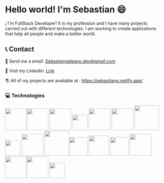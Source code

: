 # Hello world!   I'm Sebastian 😄

¡ I'm FullStack Developer!
It is my profession and I have many projects carried out with different technologies.
I am working to create applications that help all people and make a better world.

## 📞 Contact

📧 Send me a email: 
Sebastiangaleano.dev@gmail.com


💼 Visit my Linkedin: 
[Link](https://linkedin.com/in/sebadev)


🌎 All of my projects are available at : 
https://sebastiang.netlify.app/

### 💻 Technologies 

<img src="https://sebastiang.netlify.app/icons/css.svg" width=70px><img src="https://sebastiang.netlify.app/icons/html.svg" width=70px> <img src="https://sebastiang.netlify.app/icons/react.svg" width=70px> <img src="https://sebastiang.netlify.app/icons/nextjs.svg" width=50px> <img src="https://sebastiang.netlify.app/icons/vite.svg" width=70px> <img src="https://sebastiang.netlify.app/icons/Astro.svg" width=70px>  <img src="https://sebastiang.netlify.app/icons/git.svg" width=80px> <img src="https://www.svgrepo.com/show/353925/javascript.svg" width=50px>  <img src="https://www.svgrepo.com/show/374146/typescript-official.svg" width=70px> <img src="https://www.svgrepo.com/show/303658/nodejs-1-logo.svg" width=80px><img src="https://www.svgrepo.com/show/303301/postgresql-logo.svg" width=60px> <img src="https://sebastiang.netlify.app/icons/prisma.svg" width=65px>  <img src="https://sebastiang.netlify.app/icons/linux.svg" width=60px> <img src="https://sebastiang.netlify.app/icons/aws.svg" width=70px> <img src="https://cdn.worldvectorlogo.com/logos/nextjs-13.svg" width=70px><img src="https://cdn.worldvectorlogo.com/logos/postman.svg" width=70px> <img src="https://cdn.worldvectorlogo.com/logos/figma-icon.svg" width=50px>



